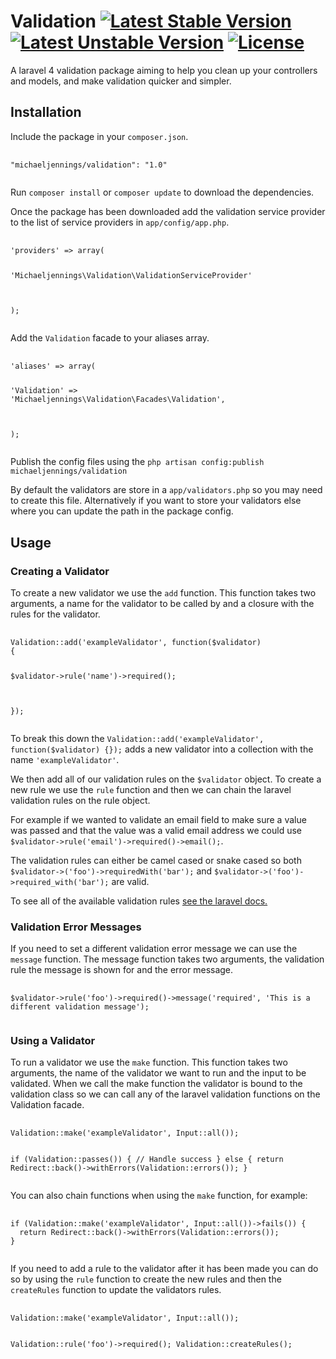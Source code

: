 # Validation [![Latest Stable Version](https://poser.pugx.org/michaeljennings/validation/v/stable)](https://packagist.org/packages/michaeljennings/validation)[![Latest Unstable Version](https://poser.pugx.org/michaeljennings/validation/v/unstable)](https://packagist.org/packages/michaeljennings/validation) [![License](https://poser.pugx.org/michaeljennings/validation/license)](https://packagist.org/packages/michaeljennings/validation)
<p>A laravel 4 validation package aiming to help you clean up your controllers and models, and make validation 
quicker and simpler.</p>
<h2>Installation</h2>
<p>Include the package in your <code>composer.json</code>.</p>
<pre>
  <code>
"michaeljennings/validation": "1.0"
  </code>
</pre>
<p>Run <code>composer install</code> or <code>composer update</code> to download the dependencies.</p>
<p>Once the package has been downloaded add the validation service provider to the list of service providers in 
<code>app/config/app.php</code>.</p>
<pre>
  <code>
'providers' => array(

  'Michaeljennings\Validation\ValidationServiceProvider'
  
);
  </code>
</pre>
<p>Add the <code>Validation</code> facade to your aliases array.</p>
<pre>
  <code>
'aliases' => array(

  'Validation' => 'Michaeljennings\Validation\Facades\Validation',
  
);
  </code>
</pre>
<p>Publish the config files using the <code>php artisan config:publish michaeljennings/validation</code></p>
<p>By default the validators are store in a <code>app/validators.php</code> so you may need to create this file. 
Alternatively if you want to store your validators else where you can update the path in the package config.</p>

<h2>Usage</h2>
<h3>Creating a Validator</h3>
<p>To create a new validator we use the <code>add</code> function. This function takes two arguments, a name for the 
validator to be called by and a closure with the rules for the validator.</p>
<pre>
  <code>
Validation::add('exampleValidator', function($validator)
{

  $validator->rule('name')->required();
  
});
  </code>
</pre>
<p>To break this down the <code>Validation::add('exampleValidator', function($validator) {});</code> adds a new 
validator into a collection with the name <code>'exampleValidator'</code>.</p>
<p>We then add all of our validation rules on the <code>$validator</code> object. To create a new rule we use the 
<code>rule</code> function and then we can chain the laravel validation rules on the rule object.</p>
<p>For example if we wanted to validate an email field to make sure a value was passed and that the value was a valid 
email address we could use <code>$validator->rule('email')->required()->email();</code>.</p>
<p>The validation rules can either be camel cased or snake cased so both 
<code>$validator->('foo')->requiredWith('bar');</code> and <code>$validator->('foo')->required_with('bar');</code> 
are valid.</p>
<p>To see all of the available validation rules 
<a href="http://laravel.com/docs/4.2/validation#available-validation-rules" target="_blank">see the laravel docs.</a>
<h3>Validation Error Messages</h3>
<p>If you need to set a different validation error message we can use the <code>message</code> function. The 
message function takes two arguments, the validation rule the message is shown for and the error message.</p>
<pre>
  <code>
$validator->rule('foo')->required()->message('required', 'This is a different validation message');
  </code>
</pre>
<h3>Using a Validator</h3>
<p>To run a validator we use the <code>make</code> function. This function takes two arguments, the name of the 
validator we want to run and the input to be validated. When we call the make function the validator is bound to the 
validation class so we can call any of the laravel validation functions on the Validation facade.</p>
<pre>
  <code>
Validation::make('exampleValidator', Input::all());

if (Validation::passes()) {
 // Handle success
} else {
  return Redirect::back()->withErrors(Validation::errors());
}
  </code>
</pre>
<p>You can also chain functions when using the <code>make</code> function, for example:</p>
<pre>
  <code>
if (Validation::make('exampleValidator', Input::all())->fails()) {
  return Redirect::back()->withErrors(Validation::errors());
}
  </code>
</pre>
<p>If you need to add a rule to the validator after it has been made you can do so by using the <code>rule</code>
function to create the new rules and then the <code>createRules</code> function to update the validators rules.</p>
<pre>
  <code>
Validation::make('exampleValidator', Input::all());

Validation::rule('foo')->required();
Validation::createRules();
  </code>
</pre>
